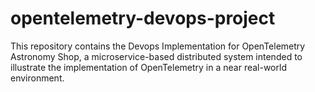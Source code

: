 # opentelemetry-devops-project
This repository contains the Devops Implementation for OpenTelemetry Astronomy Shop, a microservice-based distributed system intended to illustrate the implementation of OpenTelemetry in a near real-world environment.
